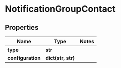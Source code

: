 # NotificationGroupContact

## Properties
Name | Type | Notes
------------ | ------------- | -------------
**type** | **str** |
**configuration** | **dict(str, str)** |


